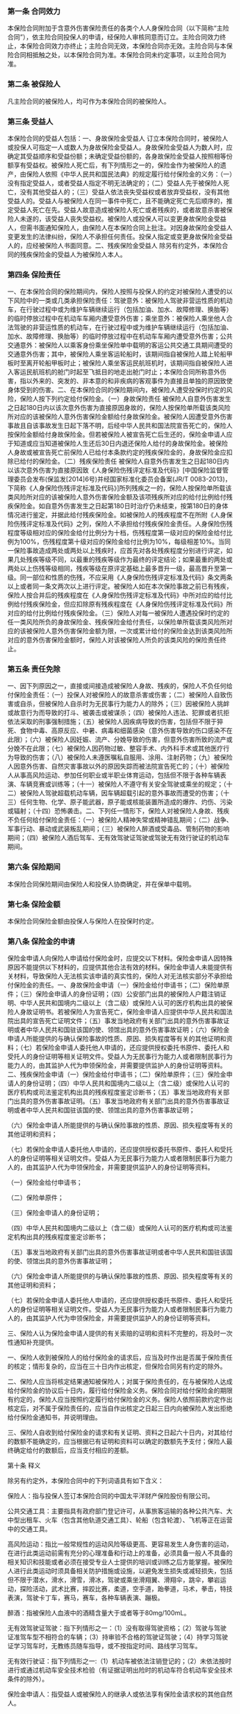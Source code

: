 ### 第一条 合同效力
本保险合同附加于含意外伤害保险责任的各类个人人身保险合同（以下简称“主险合同”），依主险合同投保人的申请，经保险人审核同意而订立。主险合同效力终止，本保险合同效力亦终止；主险合同无效，本保险合同亦无效。主险合同与本保险合同相抵触之处，以本保险合同为准。本保险合同未约定事项，以主险合同为准。

### 第二条 被保险人
凡主险合同的被保险人，均可作为本保险合同的被保险人。

### 第三条 受益人
本保险合同的受益人包括：一、身故保险金受益人 订立本保险合同时，被保险人或投保人可指定一人或数人为身故保险金受益人。身故保险金受益人为数人时，应确定其受益顺序和受益份额；未确定受益份额的，各身故保险金受益人按照相等份额享有受益权。被保险人死亡后，有下列情形之一的，保险金作为被保险人的遗产，由保险人依照《中华人民共和国民法典》的规定履行给付保险金的义务：（一）没有指定受益人，或者受益人指定不明无法确定的；（二）受益人先于被保险人死亡，没有其他受益人的；（三）受益人依法丧失受益权或者放弃受益权，没有其他受益人的。受益人与被保险人在同一事件中死亡，且不能确定死亡先后顺序的，推定受益人死亡在先。受益人故意造成被保险人死亡或者残疾的，或者故意杀害被保险人未遂的，该受益人丧失受益权。被保险人或投保人可以变更身故保险金受益人，但需书面通知保险人，由保险人在本保险合同上批注。对因身故保险金受益人变更发生的法律纠纷，保险人不承担任何责任。投保人指定或变更身故保险金受益人的，应经被保险人书面同意。二、残疾保险金受益人 除另有约定外，本保险合同的残疾保险金的受益人为被保险人本人。

### 第四条 保险责任
一、在本保险合同的保险期间内，保险人按照与投保人的约定对被保险人遭受的以下风险中的一类或几类承担保险责任：驾驶意外：被保险人驾驶非营运性质的机动车，在行驶过程中或为维护车辆继续运行（包括加油、加水、故障修理、换胎等）的临时停放过程中在机动车车厢内遭受意外伤害；乘坐意外：被保险人乘坐他人合法驾驶的非营运性质的机动车，在行驶过程中或为维护车辆继续运行（包括加油、加水、故障修理、换胎等）的临时停放过程中在机动车车厢内遭受意外伤害；公共交通意外：被保险人以乘客身份乘坐保险单中载明的客运公共交通工具期间遭受的交通意外伤害；其中，被保险人乘坐客运轮船时，该期间指自被保险人踏上轮船甲板时至离开轮船甲板时止；被保险人乘坐客运民航班机时，该期间指自被保险人进入客运民航班机的舱门时起至飞抵目的地走出舱门时止；本保险合同所称意外伤害，指以外来的、突发的、非本意的和非疾病的客观事件为直接且单独的原因致使身体受到的伤害。二、在本保险合同的保险期间内，被保险人遭受投保时约定的风险，保险人按下列约定给付保险金。（一）身故保险责任 被保险人自意外伤害发生之日起180日内以该次意外伤害为直接原因身故的，保险人按保险单所载该类风险所对应的该被保险人意外伤害保险金额给付身故保险金。被保险人因遭受意外伤害事故且自该事故发生日起下落不明，后经中华人民共和国法院宣告死亡的，保险人按保险金额给付身故保险金。但若被保险人被宣告死亡后生还的，保险金申请人应于知道或应当知道被保险人生还后30日内退还保险人给付的身故保险金。被保险人身故或被宣告死亡前保险人已给付本条款约定的残疾保险金的，身故保险金应扣除已给付的保险金。（二）残疾保险责任 被保险人自意外伤害发生之日起180日内以该次意外伤害为直接原因致《人身保险伤残评定标准及代码》[中国保险监督管理委员会发布(保监发[2014]6号)并经国家标准化委员会备案(JR/T 0083-2013)，下简称《人身保险伤残评定标准及代码》]所列残疾之一的，保险人按保险单所载该类风险所对应的该被保险人意外伤害保险金额及该项残疾所对应的给付比例给付残疾保险金。如自意外伤害发生之日起第180日时治疗仍未结束，按第180日的身体情况进行鉴定，并据此给付残疾保险金。如被保险人的残疾程度不在所附《人身保险伤残评定标准及代码》之列，保险人不承担给付残疾保险金责任。人身保险伤残程度等级相对应的保险金给付比例分为十档，伤残程度第一级对应的保险金给付比例为100%，伤残程度第十级对应的保险金给付比例为10%，每级相差10%。当同一保险事故造成两处或两处以上残疾时，应首先对各处残疾程度分别进行评定，如果几处残疾等级不同，以最重的残疾等级作为最终的评定结论；如果最重的两处或两处以上伤残等级相同，残疾等级在原评定基础上最多晋升一级，最高晋升至第一级。同一部位和性质的伤残，不应采用《人身保险伤残评定标准及代码》条文两条以上或者同一条文两次以上进行评定。被保险人如在本次保险事故之前已有残疾，保险人按合并后的残疾程度在《人身保险伤残评定标准及代码》中所对应的给付比例给付残疾保险金，但应扣除原有残疾程度在《人身保险伤残评定标准及代码》所对应的给付比例给付残疾保险金。（三）保险人对每一被保险人遭遇投保时约定的任一类风险所负的身故保险金、残疾保险金给付责任，以保险单所载该类风险所对应的该被保险人意外伤害保险金额为限，一次或累计给付的保险金达到该类风险所对应的意外伤害保险金额时，保险人对该被保险人所负的该类风险的保险责任终止。

### 第五条 责任免除
一、因下列原因之一，直接或间接造成被保险人身故、残疾的，保险人不负任何给付保险金责任：（一）投保人对被保险人的故意杀害或伤害；（二）被保险人自致伤害或自杀，但被保险人自杀时为无民事行为能力人的除外；（三）因被保险人挑衅或故意行为而导致的打斗、被袭击或被谋杀；（四）被保险人违法、犯罪或者抗拒依法采取的刑事强制措施；（五）被保险人因疾病导致的伤害，包括但不限于猝死、食物中毒、高原反应、中暑、病毒和细菌感染（意外伤害导致的伤口感染不在此限）；（六）被保险人因妊娠、流产、分娩导致的伤害，但意外伤害所致的流产或分娩不在此限；（七）被保险人因药物过敏、整容手术、内外科手术或其他医疗行为导致的伤害；（八）被保险人未遵医嘱私自服用、涂用、注射药物；（九）被保险人因意外伤害、自然灾害事故以外的原因失踪而被法院宣告死亡的；（十）被保险人从事高风险运动、参加任何职业或半职业体育运动，包括但不限于各种车辆表演、车辆竞赛或训练等；（十一）被保险人不遵守有关安全驾驶或乘坐的规定；（十二）被保险人驾驶超载机动车辆，因车辆超载引起的意外事故而遭受的伤害；（十三）任何生物、化学、原子能武器，原子能或核能装置所造成的爆炸、灼伤、污染或辐射；（十四）恐怖袭击。二、下列任一情形下，保险人对被保险人身故、残疾不负任何给付保险金责任：（一）被保险人精神失常或精神错乱期间；（二）战争、军事行动、暴动或武装叛乱期间；（三）被保险人醉酒或受毒品、管制药物的影响期间；（四）被保险人酒后驾车、无有效驾驶证驾驶或驾驶无有效行驶证的机动车期间。

### 第六条 保险期间
本保险合同保险期间由保险人和投保人协商确定，并在保单中载明。

### 第七条 保险金额
本保险合同保险金额由投保人与保险人在投保时约定。

### 第八条 保险金的申请
保险金申请人向保险人申请给付保险金时，应提交以下材料。保险金申请人因特殊原因不能提供以下材料的，应提供其他合法有效的材料。保险金申请人未能提供有关材料，导致保险人无法核实该申请的真实性的，保险人对无法核实部分不承担给付保险金的责任。一、身故保险金申请（一）保险金给付申请书；（二）保险单原件；（三）保险金申请人的身份证明；（四）公安部门出具的被保险人户籍注销证明、中华人民共和国境内二级以上（含二级）或保险人认可的医疗机构出具的被保险人身故证明书。若被保险人为宣告死亡，保险金申请人应提供中华人民共和国法院出具的宣告死亡证明文件；（五）事发当地政府有关部门出具的意外伤害事故证明或者中华人民共和国驻该国的使、领馆出具的意外伤害事故证明；（六）保险金申请人所能提供的与确认保险事故的性质、原因、损失程度等有关的其他证明和资料；（七）若保险金申请人委托他人申请的，还应提供授权委托书原件、委托人和受托人的身份证明等相关证明文件。受益人为无民事行为能力人或者限制民事行为能力人的，由其监护人代为申领保险金，并需要提供监护人的身份证明等资料。二、残疾保险金申请（一）保险金给付申请书；（二）保险单原件；（三）保险金申请人的身份证明；（四）中华人民共和国境内二级以上（含二级）或保险人认可的医疗机构或司法鉴定机构出具的残疾程度鉴定诊断书；（五）事发当地政府有关部门出具的意外伤害事故证明。（五）事发当地政府有关部门出具的意外伤害事故证明或者中华人民共和国驻该国的使、领馆出具的意外伤害事故证明；

（六）保险金申请人所能提供的与确认保险事故的性质、原因、损失程度等有关的其他证明和资料；

（七）若保险金申请人委托他人申请的，还应提供授权委托书原件、委托人和受托人的身份证明等相关证明文件。受益人为无民事行为能力人或者限制民事行为能力人的，由其监护人代为申领保险金，并需要提供监护人的身份证明等资料。

（一）保险金给付申请书；

（二）保险单原件；

（三）保险金申请人的身份证明；

（四）中华人民共和国境内二级以上（含二级）或保险人认可的医疗机构或司法鉴定机构出具的残疾程度鉴定诊断书；

（五）事发当地政府有关部门出具的意外伤害事故证明或者中华人民共和国驻该国的使、领馆出具的意外伤害事故证明；

（六）保险金申请人所能提供的与确认保险事故的性质、原因、损失程度等有关的其他证明和资料；

（七）若保险金申请人委托他人申请的，还应提供授权委托书原件、委托人和受托人的身份证明等相关证明文件。受益人为无民事行为能力人或者限制民事行为能力人的，由其监护人代为申领保险金，并需要提供监护人的身份证明等资料。

三、保险人认为保险金申请人提供的有关索赔的证明和资料不完整的，将及时一次性通知补充提供。

一、保险人收到被保险人的给付保险金的请求后，应当及时作出是否属于保险责任的核定；情形复杂的，应当在三十日内作出核定，但保险合同另有约定的除外。

二、保险人应当将核定结果通知被保险人；对属于保险责任的，在与被保险人达成给付保险金的协议后十日内，履行给付保险金义务。保险合同对给付保险金的期限有约定的，保险人应当按照约定履行给付保险金的义务。保险人依照前款约定作出核定后，对不属于保险责任的，应当自作出核定之日起三日内向被保险人发出拒绝给付保险金通知书，并说明理由。

三、保险人自收到给付保险金的请求和有关证明、资料之日起六十日内，对其给付的数额不能确定的，应当根据已有证明和资料可以确定的数额先予支付；保险人最终确定给付的数额后，应当支付相应的差额。

第十条 释义

除另有约定外，本保险合同中的下列词语具有如下含义：

保险人：指与投保人签订本保险合同的中国太平洋财产保险股份有限公司。

公共交通工具：主要指具有政府部门登记许可，从事旅客运输的各种公共汽车、大中型出租车、火车（包含其他轨道交通工具）、轮船（包含轮渡）、飞机等正在运营中的交通工具。

高风险运动：指比一般常规性的运动风险等级更高、更容易发生人身伤害的运动，在进行此类运动前需有充分的心理准备和行动上的准备，必须具备一般人不具备的相关知识和技能或者必须在接受专业人士提供的培训或训练之后方能掌握。被保险人进行此类运动时须具备相关防护措施或设施，以避免发生损失或减轻损失，包括但不限于潜水，滑水，滑雪，滑冰，驾驶或乘坐滑翔翼、滑翔伞，跳伞，攀岩运动，探险活动，武术比赛，摔跤比赛，柔道，空手道，跆拳道，马术，拳击，特技表演，驾驶卡丁车，赛马，赛车，各种车辆表演、蹦极。

醉酒：指被保险人血液中的酒精含量大于或者等于80mg/100mL。

无有效驾驶证驾驶：指下列情形之一：（1）没有取得驾驶资格；（2）驾驶与驾驶证准驾车型不相符合的车辆；（3）持审验不合格的驾驶证驾驶；（4）持学习驾驶证学习驾车时，无教练员随车指导，或不按指定时间、路线学习驾车。

无有效行驶证：指下列情形之一:（1）机动车被依法注销登记的；（2）未依法按时进行或通过机动车安全技术检验（有证据证明出险时的机动车符合机动车安全技术条件的除外）。

保险金申请人：指受益人或被保险人的继承人或依法享有保险金请求权的其他自然人。